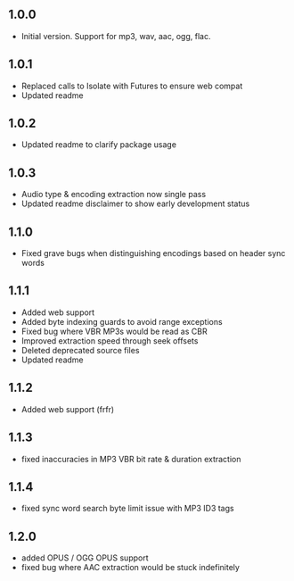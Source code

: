 ## 1.0.0
- Initial version. Support for mp3, wav, aac, ogg, flac.

## 1.0.1
- Replaced calls to Isolate with Futures to ensure web compat
- Updated readme

## 1.0.2
- Updated readme to clarify package usage

## 1.0.3
- Audio type & encoding extraction now single pass
- Updated readme disclaimer to show early development status

## 1.1.0
- Fixed grave bugs when distinguishing encodings based on header sync words

## 1.1.1
- Added web support
- Added byte indexing guards to avoid range exceptions
- Fixed bug where VBR MP3s would be read as CBR
- Improved extraction speed through seek offsets
- Deleted deprecated source files
- Updated readme

## 1.1.2
- Added web support (frfr)

## 1.1.3
- fixed inaccuracies in MP3 VBR bit rate & duration extraction

## 1.1.4
- fixed sync word search byte limit issue with MP3 ID3 tags

## 1.2.0
- added OPUS / OGG OPUS support
- fixed bug where AAC extraction would be stuck indefinitely

